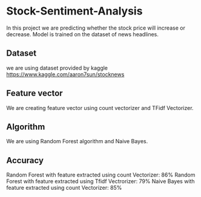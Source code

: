 # Stock-Sentiment-Analysis
 
In this project we are predicting whether the stock price will increase or decrease. Model is trained on the dataset of news headlines.
## Dataset
we are using dataset provided by kaggle https://www.kaggle.com/aaron7sun/stocknews
## Feature vector
We are creating feature vector using count vectorizer and TFidf Vectorizer.
## Algorithm
We are using Random Forest algorithm and Naive Bayes.
## Accuracy
 Random Forest with feature extracted using count Vectorizer: 86% 
 Random Forest with feature extracted using Tfidf Vectrorizer: 79%
 Naive Bayes with feature extracted using count Vectorizer: 85%

